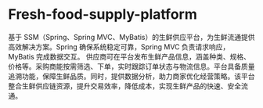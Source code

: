 # Fresh-food-supply-platform
基于 SSM（Spring、Spring MVC、MyBatis）的生鲜供应平台，为生鲜流通提供高效解决方案。Spring 确保系统稳定可靠，Spring MVC 负责请求响应，MyBatis 完成数据交互。  供应商可在平台发布生鲜产品信息，涵盖种类、规格、价格等。采购商能按需筛选、下单，实时跟踪订单状态与物流信息。平台具备质量追溯功能，保障生鲜品质。同时，提供数据分析，助力商家优化经营策略。该平台整合生鲜供应链资源，提升交易效率，降低成本，实现生鲜产品的快速、安全流通。 

